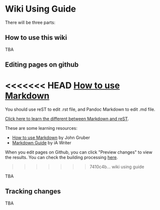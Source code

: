 # Wiki Using Guide


There will be three parts:

## How to use this wiki

TBA

## Editing pages on github

<<<<<<< HEAD
[How to use Markdown](https://daringfireball.net/projects/markdown/syntax)
=======
You should use reST to edit .rst file, and Pandoc Markdown to edit .md file. 

[Click here to learn the different between Markdown and reST](http://www.unexpected-vortices.com/doc-notes/markdown-and-rest-compared.html). 

These are some learning resources:

- [How to use Markdown](https://daringfireball.net/projects/markdown/syntax) by John Gruber
- [Markdown Guide](https://ia.net/writer/support/general/markdown-guide) by iA Writer

When you edit pages on Github, you can click "Preview changes" to view the results. You can check the building processing [here](https://readthedocs.org/projects/nebdocs/builds/).
>>>>>>> 7410c4b... wiki using guide

TBA

## Tracking changes

TBA

